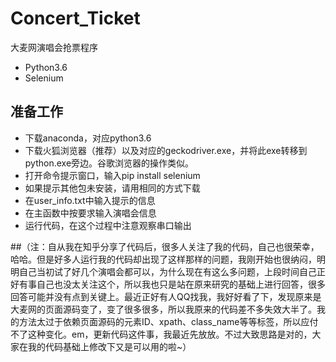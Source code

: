 # Concert_Ticket
大麦网演唱会抢票程序
* Python3.6
* Selenium
## 准备工作
* 下载anaconda，对应python3.6
* 下载火狐浏览器（推荐）以及对应的geckodriver.exe，并将此exe转移到python.exe旁边。谷歌浏览器的操作类似。
* 打开命令提示窗口，输入pip install selenium
* 如果提示其他包未安装，请用相同的方式下载
* 在user_info.txt中输入提示的信息
* 在主函数中按要求输入演唱会信息
* 运行代码，在这个过程中注意观察串口输出

##（注：自从我在知乎分享了代码后，很多人关注了我的代码，自己也很荣幸，哈哈。但是好多人运行我的代码却出现了这样那样的问题，我刚开始也很纳闷，明明自己当初试了好几个演唱会都可以，为什么现在有这么多问题，上段时间自己正好有事自己也没太关注这个，所以我也只是站在原来研究的基础上进行回答，很多回答可能并没有点到关键上。最近正好有人QQ找我，我好好看了下，发现原来是大麦网的页面源码变了，变了很多很多，所以我原来的代码差不多失效大半了。我的方法太过于依赖页面源码的元素ID、xpath、class_name等等标签，所以应付不了这种变化。em，更新代码这件事，我最近先放放。不过大致思路是对的，大家在我的代码基础上修改下又是可以用的啦~）
